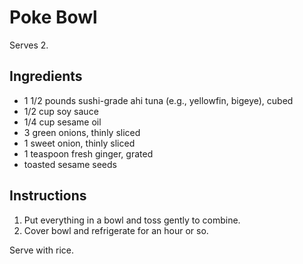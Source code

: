 # Poke Bowl

Serves 2.

## Ingredients

- 1 1/2 pounds sushi-grade ahi tuna (e.g., yellowfin, bigeye), cubed
- 1/2 cup soy sauce
- 1/4 cup sesame oil
- 3 green onions, thinly sliced
- 1 sweet onion, thinly sliced
- 1 teaspoon fresh ginger, grated
- toasted sesame seeds

## Instructions

1. Put everything in a bowl and toss gently to combine.
2. Cover bowl and refrigerate for an hour or so.

Serve with rice.
